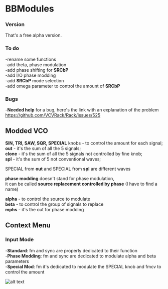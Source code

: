 # BBModules

### Version
That's a free alpha version.

### To do
-rename some functions<br>
-add theta, phase modulation<br>
-add phase shifting for <b>SRCbP</b><br>
-add I/O phase modding<br>
-add <b>SRCbP</b> mode selection<br>
-add omega parameter to control the amount of <b>SRCbP</b><br>

### Bugs
-<b>Needed help</b> for a bug, here's the link with an explanation of the problem<br>
https://github.com/VCVRack/Rack/issues/525

## Modded VCO

<b>SIN, TRI, SAW, SQR, SPECIAL</b> knobs - to control the amount for each signal;<br>
<b>out</b> - it's the sum of all the 5 signals;<br>
<b>clone</b> - it's the sum of all the 5 signals not controlled by fine knob;<br>
<b>spl</b> - it's the sum of 5 not conventional waves;<br>

SPECIAL from <b>out</b> and SPECIAL from <b>spl</b> are different waves

<b>phase modding</b> doesn't stand for phase modulation,<br>
it can be called <b>source replacement controlled by phase</b> (I have to find a name)

<b>alpha</b> - to control the source to modulate<br>
<b>beta</b> - to control the group of signals to replace<br>
<b>mphs</b> - it's the out for phase modding<br>

## Context Menu
### Input Mode

-<b>Standard</b>: fm and sync are properly dedicated to their function<br>
-<b>Phase Modding</b>: fm and sync are dedicated to modulate alpha and beta parameters<br>
-<b>Special Mod</b>: fm it's dedicated to modulate the SPECIAL knob and fmcv to control the amount<br>

![alt text](https://github.com/soulbridge/BBModules/blob/master/tt.png)
